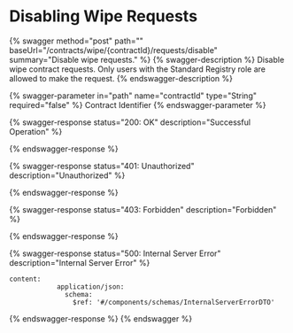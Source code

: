 # Disabling Wipe Requests

{% swagger method="post" path="" baseUrl="/contracts/wipe/{contractId}/requests/disable" summary="Disable wipe requests." %}
{% swagger-description %}
Disable wipe contract requests. Only users with the Standard Registry role are allowed to make the request.
{% endswagger-description %}

{% swagger-parameter in="path" name="contractId" type="String" required="false" %}
Contract Identifier
{% endswagger-parameter %}

{% swagger-response status="200: OK" description="Successful Operation" %}

{% endswagger-response %}

{% swagger-response status="401: Unauthorized" description="Unauthorized" %}

{% endswagger-response %}

{% swagger-response status="403: Forbidden" description="Forbidden" %}

{% endswagger-response %}

{% swagger-response status="500: Internal Server Error" description="Internal Server Error" %}
```
content:
            application/json:
              schema:
                $ref: '#/components/schemas/InternalServerErrorDTO'
```
{% endswagger-response %}
{% endswagger %}
